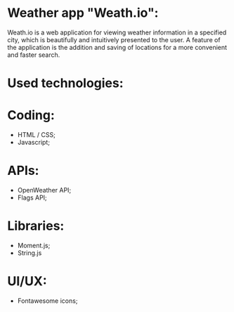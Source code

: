 
Weather app "Weath.io":
=======================================================================================================================================================================
Weath.io is a web application for viewing weather information in a specified city, which is beautifully and intuitively presented to the user. A feature of the application is the addition and saving of locations for a more convenient and faster search.

Used technologies:
=======================================================================================================================================================================
Coding:
=======================================================================================================================================================================
- HTML / CSS;
- Javascript;

APIs:
=======================================================================================================================================================================
- OpenWeather API;
- Flags API;

Libraries:
=======================================================================================================================================================================
- Moment.js;
- String.js

UI/UX:
=======================================================================================================================================================================
- Fontawesome icons;
